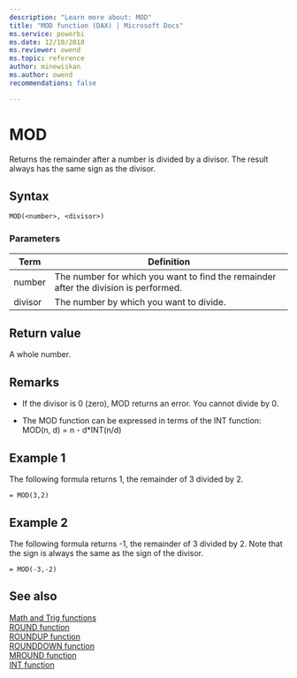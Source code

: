 ```yaml
---
description: "Learn more about: MOD"
title: "MOD function (DAX) | Microsoft Docs"
ms.service: powerbi 
ms.date: 12/10/2018
ms.reviewer: owend
ms.topic: reference
author: minewiskan
ms.author: owend 
recommendations: false

---
```

# MOD

Returns the remainder after a number is divided by a divisor. The result always has the same sign as the divisor.  
  
## Syntax  
  
```dax
MOD(<number>, <divisor>)  
```
  
### Parameters  
  
|Term|Definition|  
|--------|--------------|  
|number|The number for which you want to find the remainder after the division is performed.|  
|divisor|The number by which you want to divide.|  
  
## Return value

A whole number.  
  
## Remarks

- If the divisor is 0 (zero), MOD returns an error. You cannot divide by 0.  
  
- The MOD function can be expressed in terms of the INT function: MOD(n, d) = n - d*INT(n/d)  
  
## Example 1

The following formula returns 1, the remainder of 3 divided by 2.  
  
```dax
= MOD(3,2)  
```
  
## Example 2

The following formula returns -1, the remainder of 3 divided by 2. Note that the sign is always the same as the sign of the divisor.  
  
```dax
= MOD(-3,-2)  
```
  
## See also

[Math and Trig functions](math-and-trig-functions-dax.md)  
[ROUND function](round-function-dax.md)  
[ROUNDUP function](roundup-function-dax.md)  
[ROUNDDOWN function](rounddown-function-dax.md)  
[MROUND function](mround-function-dax.md)  
[INT function](int-function-dax.md)  
